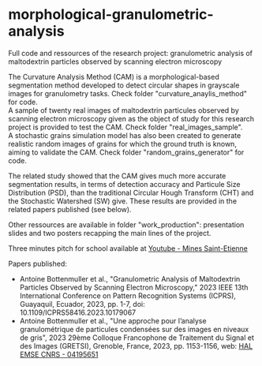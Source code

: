 # morphological-granulometric-analysis
Full code and ressources of the research project: granulometric analysis of maltodextrin particles observed by scanning electron microscopy

The Curvature Analysis Method (CAM) is a morphological-based segmentation method developed to detect circular shapes in grayscale images for granulometry tasks. Check folder "curvature_anaylis_method" for code.  
A sample of twenty real images of maltodextrin particules observed by scanning electron microscopy given as the object of study for this research project is provided to test the CAM. Check folder "real_images_sample".  
A stochastic grains simulation model has also been created to generate realistic random images of grains for which the ground truth is known, aiming to validate the CAM. Check folder "random_grains_generator" for code.  

The related study showed that the CAM gives much more accurate segmentation results, in terms of detection accuracy and Particule Size Distribution (PSD), than the traditional Circular Hough Transform (CHT) and the Stochastic Watershed (SW) give. These results are provided in the related papers published (see below).

Other ressources are available in folder "work_production": presentation slides and two posters recapping the main lines of the project.

Three minutes pitch for school available at [Youtube - Mines Saint-Etienne](https://www.youtube.com/watch?v=pI0GmKkgZ7w)

Papers published:
* Antoine Bottenmuller et al., "Granulometric Analysis of Maltodextrin Particles Observed by Scanning Electron Microscopy," 2023 IEEE 13th International Conference on Pattern Recognition Systems (ICPRS), Guayaquil, Ecuador, 2023, pp. 1-7, doi: 10.1109/ICPRS58416.2023.10179067
* Antoine Bottenmuller et al., "Une approche pour l’analyse granulométrique de particules condensées sur des images en niveaux de gris", 2023 29ème Colloque Francophone de Traitement du Signal et des Images (GRETSI), Grenoble, France, 2023, pp. 1153-1156, web: [HAL EMSE CNRS - 04195651](https://hal-emse.ccsd.cnrs.fr/emse-04195651/)
